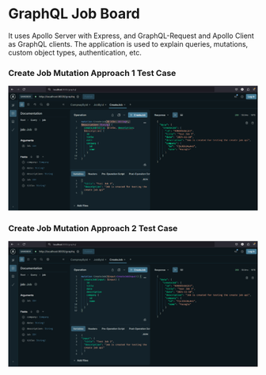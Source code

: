 # GraphQL Job Board

It uses Apollo Server with Express, and GraphQL-Request and Apollo Client as GraphQL clients. The application is used to explain queries, mutations, custom object types, authentication, etc.

### Create Job Mutation Approach 1 Test Case
![Alt text](image-1.png)

### Create Job Mutation Approach 2 Test Case
![Alt text](image.png)